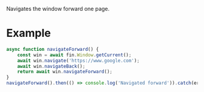 Navigates the window forward one page.

# Example
```js
async function navigateForward() {
    const win = await fin.Window.getCurrent();
    await win.navigate('https://www.google.com');
    await win.navigateBack();
    return await win.navigateForward();
}
navigateForward().then(() => console.log('Navigated forward')).catch(err => console.log(err));
```
